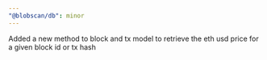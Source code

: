 ```yaml
---
"@blobscan/db": minor
---
```


Added a new method to block and tx model to retrieve the eth usd price for a given block id or tx hash
